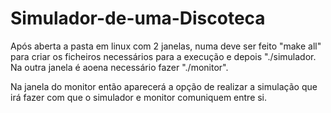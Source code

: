 # Simulador-de-uma-Discoteca
Após aberta a pasta em linux com 2 janelas, numa deve ser feito "make all" para criar os ficheiros necessários
para a execução e depois "./simulador. Na outra janela é aoena necessário fazer "./monitor".

Na janela do monitor então aparecerá a opção de realizar a simulação que irá fazer com que o simulador e monitor
comuniquem entre si.